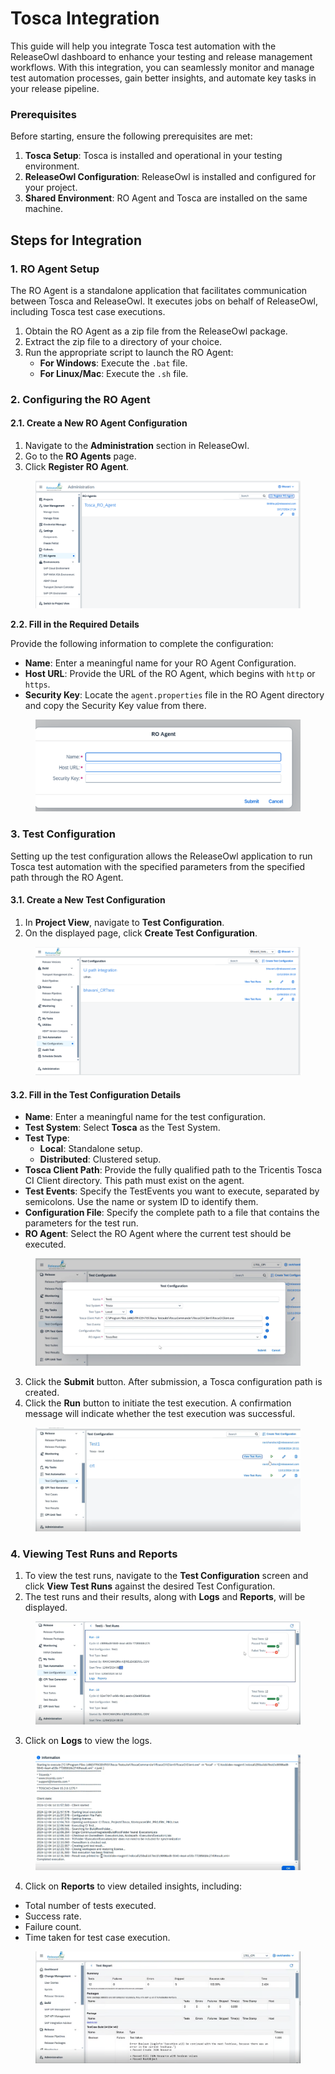 # Tosca Integration

This guide will help you integrate Tosca test automation with the ReleaseOwl dashboard to enhance your testing and release management workflows. With this integration, you can seamlessly monitor and manage test automation processes, gain better insights, and automate key tasks in your release pipeline.

### Prerequisites

Before starting, ensure the following prerequisites are met:

1. **Tosca Setup**: Tosca is installed and operational in your testing environment.
2. **ReleaseOwl Configuration**: ReleaseOwl is installed and configured for your project.
3. **Shared Environment**: RO Agent and Tosca are installed on the same machine.

## Steps for Integration

### 1. RO Agent Setup

The RO Agent is a standalone application that facilitates communication between Tosca and ReleaseOwl. It executes jobs on behalf of ReleaseOwl, including Tosca test case executions.

1. Obtain the RO Agent as a zip file from the ReleaseOwl package.
2. Extract the zip file to a directory of your choice.
3. Run the appropriate script to launch the RO Agent:
   * **For Windows**: Execute the `.bat` file.
   * **For Linux/Mac**: Execute the `.sh` file.

### 2. Configuring the RO Agent

#### **2.1. Create a New RO Agent Configuration**

1. Navigate to the **Administration** section in ReleaseOwl.
2. Go to the **RO Agents** page.
3. Click **Register RO Agent**.

<figure><img src="../../.gitbook/assets/image (544).png" alt=""><figcaption></figcaption></figure>

**2.2. Fill in the Required Details**

Provide the following information to complete the configuration:

* **Name**: Enter a meaningful name for your RO Agent Configuration.
* **Host URL**: Provide the URL of the RO Agent, which begins with `http` or `https`.
* **Security Key**: Locate the `agent.properties` file in the RO Agent directory and copy the Security Key value from there.

<figure><img src="../../.gitbook/assets/image (543).png" alt=""><figcaption></figcaption></figure>

### 3. Test Configuration

Setting up the test configuration allows the ReleaseOwl application to run Tosca test automation with the specified parameters from the specified path through the RO Agent.

#### **3.1. Create a New Test Configuration**

1. In **Project View**, navigate to **Test Configuration**.
2. On the displayed page, click **Create Test Configuration**.

<figure><img src="../../.gitbook/assets/image (542).png" alt=""><figcaption></figcaption></figure>

#### **3.2. Fill in the Test Configuration Details**

* **Name**: Enter a meaningful name for the test configuration.
* **Test System**: Select **Tosca** as the Test System.
* **Test Type**:
  * **Local**: Standalone setup.
  * **Distributed**: Clustered setup.
* **Tosca Client Path**: Provide the fully qualified path to the Tricentis Tosca CI Client directory. This path must exist on the agent.
* **Test Events**: Specify the TestEvents you want to execute, separated by semicolons. Use the name or system ID to identify them.
* **Configuration File**: Specify the complete path to a file that contains the parameters for the test run.
* **RO Agent**: Select the RO Agent where the current test should be executed.

<figure><img src="../../.gitbook/assets/image (541).png" alt=""><figcaption></figcaption></figure>

3. Click the **Submit** button. After submission, a Tosca configuration path is created.
4. Click the **Run** button to initiate the test execution. A confirmation message will indicate whether the test execution was successful.

<figure><img src="../../.gitbook/assets/image (540).png" alt=""><figcaption></figcaption></figure>

### 4. Viewing Test Runs and Reports

1. To view the test runs, navigate to the **Test Configuration** screen and click **View Test Runs** against the desired Test Configuration.
2. The test runs and their results, along with **Logs** and **Reports**, will be displayed.

<figure><img src="../../.gitbook/assets/image (539).png" alt=""><figcaption></figcaption></figure>

3. Click on **Logs** to view the logs.

<figure><img src="../../.gitbook/assets/image (538).png" alt=""><figcaption></figcaption></figure>

4. Click on **Reports** to view detailed insights, including:

* Total number of tests executed.
* Success rate.
* Failure count.
* Time taken for test case execution.

<figure><img src="../../.gitbook/assets/image (9) (1) (1).png" alt=""><figcaption></figcaption></figure>
